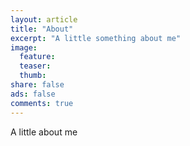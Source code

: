 ```yaml
---
layout: article
title: "About"
excerpt: "A little something about me"
image:
  feature:
  teaser:
  thumb:
share: false
ads: false
comments: true
---
```


A little about me